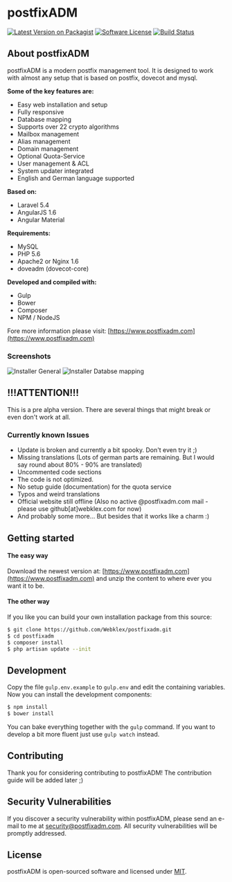 # postfixADM
[![Latest Version on Packagist][ico-version]][link-packagist]
[![Software License][ico-license]](LICENSE.md)
[![Build Status][ico-travis]][link-travis]

## About postfixADM
postfixADM is a modern postfix management tool. It is designed to work with almost any setup that is 
based on postfix, dovecot and mysql.

**Some of the key features are:**
- Easy web installation and setup
- Fully responsive
- Database mapping
- Supports over 22 crypto algorithms
- Mailbox management
- Alias management
- Domain management
- Optional Quota-Service
- User management & ACL
- System updater integrated
- English and German language supported

**Based on:**
- Laravel 5.4
- AngularJS 1.6
- Angular Material

**Requirements:**
- MySQL 
- PHP 5.6
- Apache2 or Nginx 1.6
- doveadm (dovecot-core)

**Developed and compiled with:**
- Gulp
- Bower
- Composer
- NPM / NodeJS

Fore more information please visit: [https://www.postfixadm.com](https://www.postfixadm.com)

### Screenshots
![Installer General](https://www.webklex.com/wp-content/uploads/installer_general.png)
![Installer Databse mapping](https://www.webklex.com/wp-content/uploads/installer_database.png)


## !!!ATTENTION!!!
This is a pre alpha version. There are several things that might break or even don't work at all.

### Currently known Issues
- Update is broken and currently a bit spooky. Don't even try it ;)
- Missing translations (Lots of german parts are remaining. But I would say round about 80% - 90% are translated)
- Uncommented code sections
- The code is not optimized.
- No setup guide (documentation) for the quota service
- Typos and weird translations
- Official website still offline (Also no active @postfixadm.com mail - please use github[at]webklex.com for now)
- And probably some more... But besides that it works like a charm :)

## Getting started

#### The easy way
Download the newest version at: [https://www.postfixadm.com](https://www.postfixadm.com) and unzip the 
content to where ever you want it to be.

#### The other way
If you like you can build your own installation package from this source:
``` bash
$ git clone https://github.com/Webklex/postfixadm.git
$ cd postfixadm
$ composer install
$ php artisan update --init
```

## Development
Copy the file ```gulp.env.example``` to ```gulp.env``` and edit the containing variables.
Now you can install the development components:
``` bash
$ npm install
$ bower install
```
You can bake everything together with the ```gulp``` command. If you want to develop a bit more fluent 
just use ```gulp watch``` instead.

## Contributing

Thank you for considering contributing to postfixADM! 
The contribution guide will be added later ;)

## Security Vulnerabilities

If you discover a security vulnerability within postfixADM, please send an 
e-mail to me at security@postfixadm.com. All security vulnerabilities will be promptly addressed.

## License

postfixADM is open-sourced software and licensed under [MIT](http://opensource.org/licenses/MIT).

[ico-version]: https://img.shields.io/packagist/v/Webklex/postfixadm.svg?style=flat-square
[ico-license]: https://img.shields.io/badge/license-MIT-brightgreen.svg?style=flat-square
[ico-travis]: https://img.shields.io/travis/Webklex/postfixadm/master.svg?style=flat-square
[ico-scrutinizer]: https://img.shields.io/scrutinizer/coverage/g/Webklex/postfixadm.svg?style=flat-square
[ico-code-quality]: https://img.shields.io/scrutinizer/g/Webklex/postfixadm.svg?style=flat-square
[ico-downloads]: https://img.shields.io/packagist/dt/Webklex/postfixadm.svg?style=flat-square

[link-packagist]: https://packagist.org/packages/Webklex/postfixadm
[link-travis]: https://travis-ci.org/Webklex/postfixadm
[link-scrutinizer]: https://scrutinizer-ci.com/g/Webklex/postfixadm/code-structure
[link-code-quality]: https://scrutinizer-ci.com/g/Webklex/lpostfixadm
[link-downloads]: https://packagist.org/packages/Webklex/postfixadm
[link-author]: https://github.com/webklex